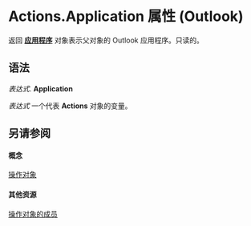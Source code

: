 
# Actions.Application 属性 (Outlook)

返回 **[应用程序](797003e7-ecd1-eccb-eaaf-32d6ddde8348.md)** 对象表示父对象的 Outlook 应用程序。只读的。


## 语法

 _表达式_. **Application**

 _表达式_ 一个代表 **Actions** 对象的变量。


## 另请参阅


#### 概念


[操作对象](b0903aa4-9b75-5311-d0a5-5ff4a5e29c79.md)
#### 其他资源


[操作对象的成员](f4791bd5-87bb-ac1e-0acc-709cf5f91e36.md)